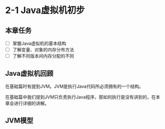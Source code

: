 # 2-1 Java虚拟机初步
## 本章任务
- [ ] 掌握Java虚拟机的基本结构
- [ ] 了解变量、对象的内存分布方法
- [ ] 了解不同版本间内存分配的不同

## Java虚拟机回顾

在基础篇时有提到JVM。JVM是执行Java代码所必须拥有的一个结构。

在基础篇中我们提到JVM只负责执行Java程序，那如何执行是没有讲到的，在本章会进行详细的讲解。

## JVM模型

